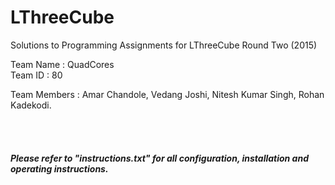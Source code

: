# LThreeCube
Solutions to Programming Assignments for LThreeCube Round Two (2015)

Team Name : QuadCores
<br>
Team ID : 80

Team Members :
Amar Chandole,
Vedang Joshi,
Nitesh Kumar Singh,
Rohan Kadekodi.

<br><br>
<h5>Please refer to "instructions.txt" for all configuration, installation and operating instructions. </h5>
